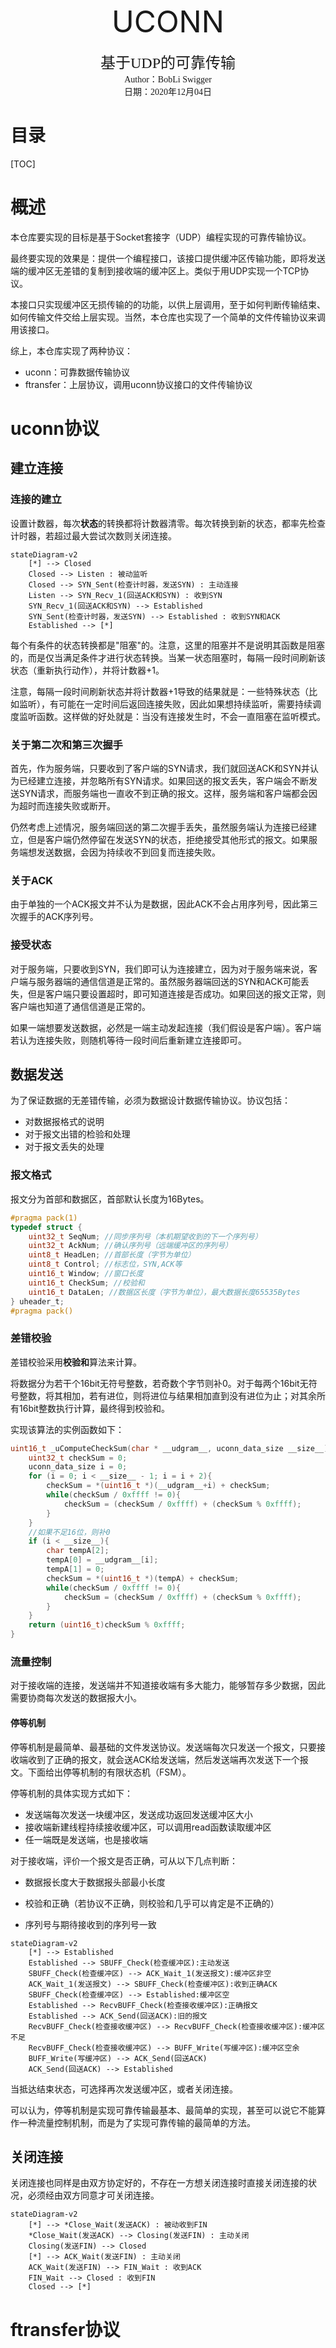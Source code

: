 <p>
	<center><font size=8>UCONN</font></center><br>
	<center><font size=5 face="楷体">基于UDP的可靠传输</font></center>
	<center><font face="楷体">Author：BobLi Swigger</font></center>
	<center><font face="楷体">日期：2020年12月04日</font></center>
</p>


<h1>目录</h1>

[TOC]

# 概述

本仓库要实现的目标是基于Socket套接字（UDP）编程实现的可靠传输协议。

最终要实现的效果是：提供一个编程接口，该接口提供缓冲区传输功能，即将发送端的缓冲区无差错的复制到接收端的缓冲区上。类似于用UDP实现一个TCP协议。

本接口只实现缓冲区无损传输的的功能，以供上层调用，至于如何判断传输结束、如何传输文件交给上层实现。当然，本仓库也实现了一个简单的文件传输协议来调用该接口。

综上，本仓库实现了两种协议：

* uconn：可靠数据传输协议
* ftransfer：上层协议，调用uconn协议接口的文件传输协议

# uconn协议

## 建立连接

### 连接的建立

设置计数器，每次**状态**的转换都将计数器清零。每次转换到新的状态，都率先检查计时器，若超过最大尝试次数则关闭连接。

```mermaid
stateDiagram-v2
	[*] --> Closed
	Closed --> Listen : 被动监听
	Closed --> SYN_Sent(检查计时器，发送SYN) : 主动连接
	Listen --> SYN_Recv_1(回送ACK和SYN) : 收到SYN
	SYN_Recv_1(回送ACK和SYN) --> Established
	SYN_Sent(检查计时器，发送SYN) --> Established : 收到SYN和ACK
	Established --> [*]
```

每个有条件的状态转换都是"阻塞"的。注意，这里的阻塞并不是说明其函数是阻塞的，而是仅当满足条件才进行状态转换。当某一状态阻塞时，每隔一段时间刷新该状态（重新执行动作），并将计数器+1。

注意，每隔一段时间刷新状态并将计数器+1导致的结果就是：一些特殊状态（比如监听），有可能在一定时间后返回连接失败，因此如果想持续监听，需要持续调度监听函数。这样做的好处就是：当没有连接发生时，不会一直阻塞在监听模式。

### 关于第二次和第三次握手

首先，作为服务端，只要收到了客户端的SYN请求，我们就回送ACK和SYN并认为已经建立连接，并忽略所有SYN请求。如果回送的报文丢失，客户端会不断发送SYN请求，而服务端也一直收不到正确的报文。这样，服务端和客户端都会因为超时而连接失败或断开。

仍然考虑上述情况，服务端回送的第二次握手丢失，虽然服务端认为连接已经建立，但是客户端仍然停留在发送SYN的状态，拒绝接受其他形式的报文。如果服务端想发送数据，会因为持续收不到回复而连接失败。

### 关于ACK

由于单独的一个ACK报文并不认为是数据，因此ACK不会占用序列号，因此第三次握手的ACK序列号。

### 接受状态

对于服务端，只要收到SYN，我们即可认为连接建立，因为对于服务端来说，客户端与服务器端的通信信道是正常的。虽然服务器端回送的SYN和ACK可能丢失，但是客户端只要设置超时，即可知道连接是否成功。如果回送的报文正常，则客户端也知道了通信信道是正常的。

如果一端想要发送数据，必然是一端主动发起连接（我们假设是客户端）。客户端若认为连接失败，则随机等待一段时间后重新建立连接即可。

## 数据发送

为了保证数据的无差错传输，必须为数据设计数据传输协议。协议包括：

* 对数据报格式的说明
* 对于报文出错的检验和处理
* 对于报文丢失的处理

### 报文格式

报文分为首部和数据区，首部默认长度为16Bytes。

```c
#pragma pack(1)
typedef struct {
    uint32_t SeqNum; //同步序列号（本机期望收到的下一个序列号）
    uint32_t AckNum; //确认序列号（远端缓冲区的序列号）
    uint8_t HeadLen; //首部长度（字节为单位）
    uint8_t Control; //标志位，SYN,ACK等
    uint16_t Window; //窗口长度
    uint16_t CheckSum; //校验和
    uint16_t DataLen; //数据区长度（字节为单位），最大数据长度65535Bytes
} uheader_t;
#pragma pack()
```

### 差错校验

差错校验采用**校验和**算法来计算。

将数据分为若干个16bit无符号整数，若奇数个字节则补0。对于每两个16bit无符号整数，将其相加，若有进位，则将进位与结果相加直到没有进位为止；对其余所有16bit整数执行计算，最终得到校验和。

实现该算法的实例函数如下：

```c
uint16_t _uComputeCheckSum(char * __udgram__, uconn_data_size __size__){
    uint32_t checkSum = 0;
    uconn_data_size i = 0;
    for (i = 0; i < __size__ - 1; i = i + 2){
        checkSum = *(uint16_t *)(__udgram__+i) + checkSum;
        while(checkSum / 0xffff != 0){
            checkSum = (checkSum / 0xffff) + (checkSum % 0xffff);
        }
    }
    //如果不足16位，则补0
    if (i < __size__){
        char tempA[2];
        tempA[0] = __udgram__[i];
        tempA[1] = 0;
        checkSum = *(uint16_t *)(tempA) + checkSum;
        while(checkSum / 0xffff != 0){
            checkSum = (checkSum / 0xffff) + (checkSum % 0xffff);
        }
    }
    return (uint16_t)checkSum % 0xffff;
}
```

### 流量控制

对于接收端的连接，发送端并不知道接收端有多大能力，能够暂存多少数据，因此需要协商每次发送的数据报大小。

#### 停等机制

停等机制是最简单、最基础的文件发送协议。发送端每次只发送一个报文，只要接收端收到了正确的报文，就会送ACK给发送端，然后发送端再次发送下一个报文。下面给出停等机制的有限状态机（FSM）。

停等机制的具体实现方式如下：

* 发送端每次发送一块缓冲区，发送成功返回发送缓冲区大小
* 接收端新建线程持续接收缓冲区，可以调用read函数读取缓冲区
* 任一端既是发送端，也是接收端

对于接收端，评价一个报文是否正确，可从以下几点判断：

* 数据报长度大于数据报头部最小长度

* 校验和正确（若协议不正确，则校验和几乎可以肯定是不正确的）
* 序列号与期待接收到的序列号一致

```mermaid
stateDiagram-v2
	[*] --> Established
	Established --> SBUFF_Check(检查缓冲区):主动发送
	SBUFF_Check(检查缓冲区) --> ACK_Wait_1(发送报文):缓冲区非空
	ACK_Wait_1(发送报文) --> SBUFF_Check(检查缓冲区):收到正确ACK
	SBUFF_Check(检查缓冲区) --> Established:缓冲区空
	Established --> RecvBUFF_Check(检查接收缓冲区):正确报文
	Established --> ACK_Send(回送ACK):旧的报文
	RecvBUFF_Check(检查接收缓冲区) --> RecvBUFF_Check(检查接收缓冲区):缓冲区不足
	RecvBUFF_Check(检查接收缓冲区) --> BUFF_Write(写缓冲区):缓冲区空余
	BUFF_Write(写缓冲区) --> ACK_Send(回送ACK)
	ACK_Send(回送ACK) --> Established
```

当抵达结束状态，可选择再次发送缓冲区，或者关闭连接。

可以认为，停等机制是实现可靠传输最基本、最简单的实现，甚至可以说它不能算作一种流量控制机制，而是为了实现可靠传输的最简单的方法。



## 关闭连接

关闭连接也同样是由双方协定好的，不存在一方想关闭连接时直接关闭连接的状况，必须经由双方同意才可关闭连接。

```mermaid
stateDiagram-v2
	[*] --> *Close_Wait(发送ACK) : 被动收到FIN
	*Close_Wait(发送ACK) --> Closing(发送FIN) : 主动关闭
	Closing(发送FIN) --> Closed
	[*] --> ACK_Wait(发送FIN) : 主动关闭
	ACK_Wait(发送FIN) --> FIN_Wait : 收到ACK
	FIN_Wait --> Closed : 收到FIN
	Closed --> [*]
```

# ftransfer协议

